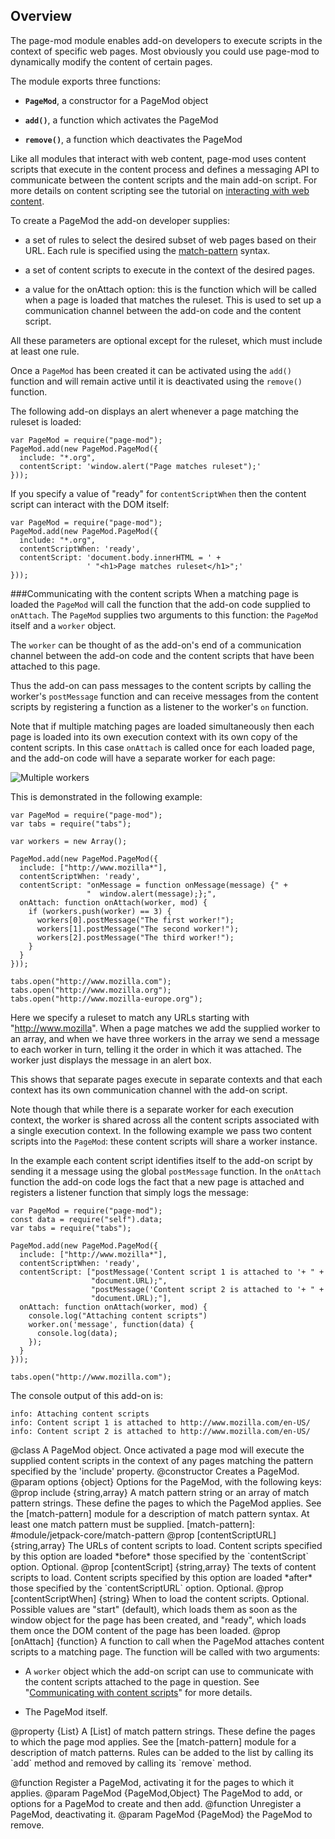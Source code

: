 
Overview
--------
The page-mod module enables add-on developers to execute scripts in the context
of specific web pages. Most obviously you could use page-mod to dynamically
modify the content of certain pages.

The module exports three functions:

* **`PageMod`**, a constructor for a PageMod object

* **`add()`**, a function which activates the PageMod

* **`remove()`**, a function which deactivates the PageMod

Like all modules that interact with web content, page-mod uses content
scripts that execute in the content process and defines a messaging API to
communicate between the content scripts and the main add-on script. For more
details on content scripting see the tutorial on [interacting with web
content](#guide/web-content).

To create a PageMod the add-on developer supplies:

* a set of rules to select the desired subset of web pages based on their URL.
Each rule is specified using the
[match-pattern](#module/jetpack-core/match-pattern) syntax.

* a set of content scripts to execute in the context of the desired pages.

* a value for the onAttach option: this is the function which will be called
when a page is loaded that matches the ruleset. This is used to set up a
communication channel between the add-on code and the content script.

All these parameters are optional except for the ruleset, which must include
at least one rule.

Once a `PageMod` has been created it can be activated using the `add()`
function and will remain active until it is deactivated using the `remove()`
function.

The following add-on displays an alert whenever a page matching the ruleset is
loaded:

    var PageMod = require("page-mod");
    PageMod.add(new PageMod.PageMod({
      include: "*.org",
      contentScript: 'window.alert("Page matches ruleset");'
    }));

If you specify a value of "ready" for `contentScriptWhen` then the content
script can interact with the DOM itself:

    var PageMod = require("page-mod");
    PageMod.add(new PageMod.PageMod({
      include: "*.org",
      contentScriptWhen: 'ready',
      contentScript: 'document.body.innerHTML = ' +
                     ' "<h1>Page matches ruleset</h1>";'
    }));

###<a name="pagemod-content-scripts">Communicating with the content scripts</a>
When a matching page is loaded the `PageMod` will call the function that the
add-on code supplied to `onAttach`. The `PageMod` supplies two arguments to
this function: the `PageMod` itself and a `worker` object.

The `worker` can be thought of as the add-on's end of
a communication channel between the add-on code and the content scripts that
have been attached to this page.

Thus the add-on can pass messages to the content scripts by calling the
worker's `postMessage` function and can receive messages from the content
scripts by registering a function as a listener to the worker's `on` function.

Note that if multiple matching pages are loaded simultaneously then each page
is loaded into its own execution context with its own copy of the content
scripts. In this case `onAttach` is called once for each loaded page, and the
add-on code will have a separate worker for each page:

![Multiple workers](media/multiple-workers.jpg)

This is demonstrated in the following example:

    var PageMod = require("page-mod");
    var tabs = require("tabs");

    var workers = new Array();

    PageMod.add(new PageMod.PageMod({
      include: ["http://www.mozilla*"],
      contentScriptWhen: 'ready',
      contentScript: "onMessage = function onMessage(message) {" +
                     "  window.alert(message);};",
      onAttach: function onAttach(worker, mod) {
        if (workers.push(worker) == 3) {
          workers[0].postMessage("The first worker!");
          workers[1].postMessage("The second worker!");
          workers[2].postMessage("The third worker!");
        }
      }
    }));

    tabs.open("http://www.mozilla.com");
    tabs.open("http://www.mozilla.org");
    tabs.open("http://www.mozilla-europe.org");

Here we specify a ruleset to match any URLs starting with
"http://www.mozilla". When a page matches we add the supplied worker to
an array, and when we have three workers in the array we send a message to
each worker in turn, telling it the order in which it was attached. The
worker just displays the message in an alert box.

This shows that separate pages execute in separate contexts and that each
context has its own communication channel with the add-on script.

Note though that while there is a separate worker for each execution context,
the worker is shared across all the content scripts associated with a single
execution context. In the following example we pass two content scripts into
the `PageMod`: these content scripts will share a worker instance.

In the example each content script identifies itself to the add-on script
by sending it a message using the global `postMessage` function. In the
`onAttach` function the add-on code logs the fact that a new page is
attached and registers a listener function that simply logs the message:


    var PageMod = require("page-mod");
    const data = require("self").data;
    var tabs = require("tabs");

    PageMod.add(new PageMod.PageMod({
      include: ["http://www.mozilla*"],
      contentScriptWhen: 'ready',
      contentScript: ["postMessage('Content script 1 is attached to '+ " +
                      "document.URL);",
                      "postMessage('Content script 2 is attached to '+ " +
                      "document.URL);"],
      onAttach: function onAttach(worker, mod) {
        console.log("Attaching content scripts")
        worker.on('message', function(data) {
          console.log(data);
        });
      }
    }));

    tabs.open("http://www.mozilla.com");

The console output of this add-on is:

    info: Attaching content scripts
    info: Content script 1 is attached to http://www.mozilla.com/en-US/
    info: Content script 2 is attached to http://www.mozilla.com/en-US/

<api name="PageMod">
@class
A PageMod object. Once activated a page mod will execute the supplied content
scripts in the context of any pages matching the pattern specified by the
'include' property.
<api name="PageMod">
@constructor
Creates a PageMod.
@param options {object}
  Options for the PageMod, with the following keys:
  @prop include {string,array}
    A match pattern string or an array of match pattern strings.  These define
    the pages to which the PageMod applies.  See the [match-pattern] module for
    a description of match pattern syntax.
    At least one match pattern must be supplied.
    [match-pattern]: #module/jetpack-core/match-pattern
  @prop [contentScriptURL] {string,array}
    The URLs of content scripts to load.  Content scripts specified by this
    option are loaded *before* those specified by the `contentScript` option.
    Optional.
  @prop [contentScript] {string,array}
    The texts of content scripts to load.  Content scripts specified by this
    option are loaded *after* those specified by the `contentScriptURL` option.
    Optional.
  @prop [contentScriptWhen] {string}
    When to load the content scripts.  Optional.
    Possible values are "start" (default), which loads them as soon as
    the window object for the page has been created, and "ready", which loads
    them once the DOM content of the page has been loaded.
  @prop [onAttach] {function}
A function to call when the PageMod attaches content scripts to
a matching page. The function will be called with two arguments:

* A `worker` object which the add-on script can use to communicate with
the content scripts attached to the page in question. See "[Communicating with
content scripts](#pagemod-content-scripts)" for more details.

* The PageMod itself.

</api>

<api name="include">
@property {List}
A [List] of match pattern strings.  These define the pages to which the page mod
applies.  See the [match-pattern] module for a description of match patterns.
Rules can be added to the list by calling its `add` method and removed by
calling its `remove` method.

[List]: https://jetpack.mozillalabs.com/sdk/latest/docs/#module/jetpack-core/list
[match-pattern]: #module/jetpack-core/match-pattern
</api>
</api>

<api name="add">
@function
Register a PageMod, activating it for the pages to which it applies.
@param PageMod {PageMod,Object}
The PageMod to add, or options for a PageMod to create and then add.
</api>

<api name="remove">
@function
Unregister a PageMod, deactivating it.
@param PageMod {PageMod} the PageMod to remove.
</api>

